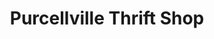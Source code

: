 ---
title: "Purcellville Thrift Shop"
url: /purcellville/purcellville-thrift-shop/
shop: Gebrauchtwaren
---